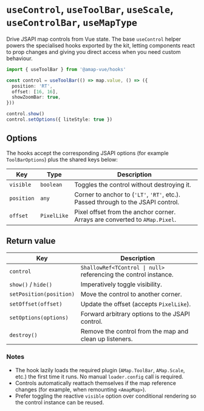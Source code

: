 # `useControl`, `useToolBar`, `useScale`, `useControlBar`, `useMapType`

Drive JSAPI map controls from Vue state. The base `useControl` helper powers the specialised hooks exported by the kit, letting
components react to prop changes and giving you direct access when you need custom behaviour.

```ts
import { useToolBar } from '@amap-vue/hooks'

const control = useToolBar(() => map.value, () => ({
  position: 'RT',
  offset: [16, 16],
  showZoomBar: true,
}))

control.show()
control.setOptions({ liteStyle: true })
```

## Options

The hooks accept the corresponding JSAPI options (for example `ToolBarOptions`) plus the shared keys below:

| Key | Type | Description |
| --- | --- | --- |
| `visible` | `boolean` | Toggles the control without destroying it. |
| `position` | `any` | Corner to anchor to (`'LT'`, `'RT'`, etc.). Passed through to the JSAPI control. |
| `offset` | `PixelLike` | Pixel offset from the anchor corner. Arrays are converted to `AMap.Pixel`. |

## Return value

| Key | Description |
| --- | --- |
| `control` | `ShallowRef<TControl \| null>` referencing the control instance. |
| `show()` / `hide()` | Imperatively toggle visibility. |
| `setPosition(position)` | Move the control to another corner. |
| `setOffset(offset)` | Update the offset (accepts `PixelLike`). |
| `setOptions(options)` | Forward arbitrary options to the JSAPI control. |
| `destroy()` | Remove the control from the map and clean up listeners. |

### Notes

- The hook lazily loads the required plugin (`AMap.ToolBar`, `AMap.Scale`, etc.) the first time it runs. No manual `loader.config` call is required.
- Controls automatically reattach themselves if the map reference changes (for example, when remounting `<AmapMap>`).
- Prefer toggling the reactive `visible` option over conditional rendering so the control instance can be reused.
